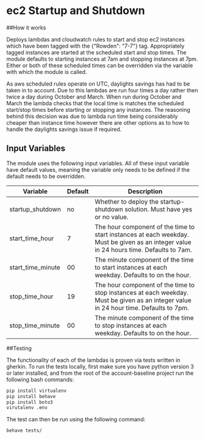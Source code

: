 # ec2 Startup and Shutdown

##How it works

Deploys lambdas and cloudwatch rules to start and stop ec2 instances which have been tagged with the {"Rowden": "7-7"} tag.
Appropriately tagged instances are started at the scheduled start and stop times.
The module defaults to starting instances at 7am and stopping instances at 7pm.
Either or both of these scheduled times can be overridden via the variable with which the module is called.

As aws scheduled rules operate on UTC, daylights savings has had to be taken in to account.
Due to this lambdas are run four times a day rather then twice a day during October and March.
When run during October and March the lambda checks that the local time is matches the scheduled start/stop times before starting or stopping any instances.
The reasoning behind this decision was due to lambda run time being considerably cheaper than instance time however there are other options as to how to handle the daylights savings issue if required.

## Input Variables

The module uses the following input variables. 
All of these input variable have default values, meaning the variable only needs to be defined if the default needs to be overridden.

| Variable          | Default   | Description                                                       |
| ----------------- | --------- | ----------------------------------------------------------------- |
| startup_shutdown  | no        | Whether to deploy the startup-shutdown solution. Must have yes or no value.   |
| start_time_hour   | 7         | The hour component of the time to start instances at each weekday. Must be given as an integer value in 24 hours time. Defaults to 7am.   |
| start_time_minute | 00        | The minute component of the time to start instances at each weekday. Defaults to on the hour. |
| stop_time_hour    | 19        | The hour component of the time to stop instances at each weekday. Must be given as an integer value in 24 hour time. Defaults to 7pm. |
| stop_time_minute  | 00        | The minute component of the time to stop instances at each weekday. Defaults to on the hour.  | 

##Testing

The functionality of each of the lambdas is proven via tests written in gherkin.
To run the tests locally, first make sure you have python version 3 or later installed, 
and from the root of the account-baseline project run the following bash commands:

```bash
pip install virtualenv
pip install behave
pip install boto3
virutalenv .env
```

The test can then be run using the following command:
```bash
behave tests/
```
